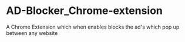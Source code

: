 # AD-Blocker_Chrome-extension
A Chrome Extension which when enables blocks the ad's which pop up between any website
